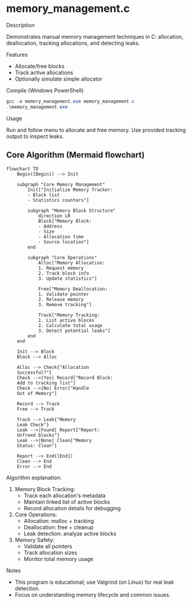 # memory_management.c

Description

Demonstrates manual memory management techniques in C: allocation, deallocation, tracking allocations, and detecting leaks.

Features

- Allocate/free blocks
- Track active allocations
- Optionally simulate simple allocator

Compile (Windows PowerShell)

```powershell
gcc -o memory_management.exe memory_management.c
.\memory_management.exe
```

Usage

Run and follow menu to allocate and free memory. Use provided tracking output to inspect leaks.

## Core Algorithm (Mermaid flowchart)

```mermaid
flowchart TD
    Begin([Begin]) --> Init

    subgraph "Core Memory Management"
        Init["Initialize Memory Tracker:
        - Block list
        - Statistics counters"]
        
        subgraph "Memory Block Structure"
            direction LR
            Block["Memory Block:
            - Address
            - Size
            - Allocation time
            - Source location"]
        end
        
        subgraph "Core Operations"
            Alloc["Memory Allocation:
            1. Request memory
            2. Track block info
            3. Update statistics"]
            
            Free["Memory Deallocation:
            1. Validate pointer
            2. Release memory
            3. Remove tracking"]
            
            Track["Memory Tracking:
            1. List active blocks
            2. Calculate total usage
            3. Detect potential leaks"]
        end
    end

    Init --> Block
    Block --> Alloc
    
    Alloc --> Check{"Allocation
    Successful?"}
    Check -->|Yes| Record["Record Block:
    Add to tracking list"]
    Check -->|No| Error["Handle
    Out of Memory"]
    
    Record --> Track
    Free --> Track
    
    Track --> Leak{"Memory
    Leak Check"}
    Leak -->|Found| Report["Report:
    Unfreed blocks"]
    Leak -->|None| Clean["Memory
    Status: Clean"]
    
    Report --> End([End])
    Clean --> End
    Error --> End
```

Algorithm explanation:
1. Memory Block Tracking:
   - Track each allocation's metadata
   - Maintain linked list of active blocks
   - Record allocation details for debugging
2. Core Operations:
   - Allocation: malloc + tracking
   - Deallocation: free + cleanup
   - Leak detection: analyze active blocks
3. Memory Safety:
   - Validate all pointers
   - Track allocation sizes
   - Monitor total memory usage

Notes

- This program is educational; use Valgrind (on Linux) for real leak detection.
- Focus on understanding memory lifecycle and common issues.